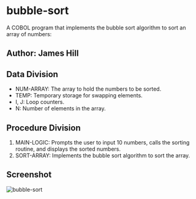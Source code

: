 # bubble-sort
A COBOL program that implements the bubble sort algorithm to sort an array of numbers:
## Author: James Hill

## Data Division
* NUM-ARRAY: The array to hold the numbers to be sorted.
* TEMP: Temporary storage for swapping elements.
* I, J: Loop counters.
* N: Number of elements in the array.

## Procedure Division
1. MAIN-LOGIC: Prompts the user to input 10 numbers, calls the sorting routine, and displays the sorted numbers.
2. SORT-ARRAY: Implements the bubble sort algorithm to sort the array.

## Screenshot
![bubble-sort](https://github.com/user-attachments/assets/5b61dee6-9fe2-40cc-a77b-4d71e94acbca)

